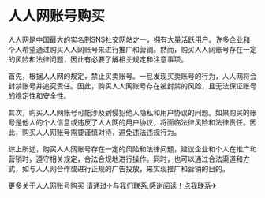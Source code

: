 # 人人网账号购买

人人网是中国最大的实名制SNS社交网站之一，拥有大量活跃用户。许多企业和个人希望通过购买人人网账号来进行推广和营销。然而，购买人人网账号存在一定的风险和法律问题，因此有必要了解相关规定和注意事项。

首先，根据人人网的规定，禁止买卖账号。一旦发现买卖账号的行为，人人网将会封禁账号并追究责任。因此，购买人人网账号存在被封禁的风险，且无法保证账号的稳定性和安全性。

其次，购买人人网账号可能涉及到侵犯他人隐私和用户协议的问题。如果购买的账号是他人的个人信息或违反了人人网的用户协议，将面临法律风险和法律责任。因此，购买人人网账号需要谨慎对待，避免违法违规行为。

综上所述，购买人人网账号存在一定的风险和法律问题，建议企业和个人在推广和营销时，遵守相关规定，合法合规地进行操作。同时，也可以通过合法渠道和方式，如与人人网合作或进行正规的广告投放，来实现推广和营销的目的。

更多关于人人网账号购买 请通过✈与我们联系,感谢阅读！[点我联系✈](https://wap.G208.com)